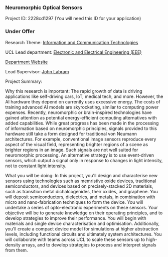 ### Neuromorphic Optical Sensors

Project ID: 2228cd1297
(You will need this ID for your application)

### Under Offer

Research Theme: [Information and Communication Technologies](../themes/information-and-communication-technologies.md)

UCL Lead department: [Electronic and Electrical Engineering (EEE)](../departments/electronic-and-electrical-engineering.md)

[Department Website](https://www.ucl.ac.uk/electronic-electrical-engineering)

Lead Supervisor: [John Labram](https://profiles.ucl.ac.uk/87371)

Project Summary:

Why this research is important:
The rapid growth of data is driving applications like self-driving cars, IoT, medical tech, and more. However, the AI hardware they depend on currently uses excessive energy. The costs of training advanced AI models are skyrocketing, similar to computing power expenses. Recently, neuromorphic or brain-inspired technologies have gained attention as potential energy-efficient computing alternatives with added capabilities. While great progress has been made in the processing of information based on neuromorphic principles, signals provided to this hardware still take a form designed for traditional von Neumann architectures. For example, conventional image sensors reproduce every aspect of the visual field, representing brighter regions of a scene as brighter regions in an image. Such signals are not well suited for neuromorphic processing. An alternative strategy is to use event-driven sensors, which output a signal only in response to changes in light intensity, not to constant light intensity. 

What you will be doing:
In this project, you'll design and characterise new sensors using technologies such as memristive oxide devices, traditional semiconductors, and devices based on precisely-stacked 2D materials, such as transition metal dichalcogenides, their oxides, and graphene. You will deposit semiconductors, dielectrics, and metals, in combination with micro and nano-fabrication techniques to form the device. You will undertake a series of opto-electronic experiments on these sensors. Your objective will be to generate knowledge on their operating principles, and to develop strategies to improve their performance. You will begin with materials and single device characterisation and optimisation. Additionally, you'll create a compact device model for simulations at higher abstraction levels, including functional circuits and ultimately system architectures. You will collaborate with teams across UCL to scale these sensors up to high-density arrays, and to develop strategies to process and interpret signals from them.
